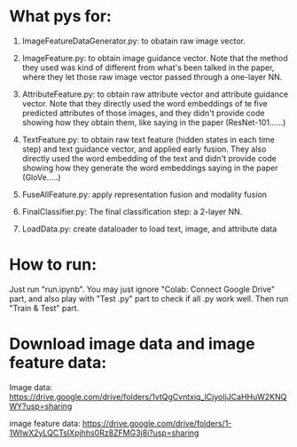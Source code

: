 # What pys for:
1. ImageFeatureDataGenerator.py: to obatain raw image vector.

2. ImageFeature.py: to obtain image guidance vector. Note that the method they used was kind of different from
what's been talked in the paper, where they let those raw image vector passed through a one-layer NN.

3. AttributeFeature.py: to obtain raw attribute vector and attribute guidance vector. Note that they directly used the 
word embeddings of te five predicted attributes of those images, and they didn't provide code showing how they 
obtain them, like saying in the paper (ResNet-101......)

4. TextFeature.py: to obtain raw text feature (hidden states in each time step) and text guidance vector, and applied
early fusion. They also directly used the word embedding of the text and didn't provide code showing how they
generate the word embeddings saying in the paper (GloVe.....)

5. FuseAllFeature.py: apply representation fusion and modality fusion

6. FinalClassifier.py: The final classification step: a 2-layer NN.

7. LoadData.py: create dataloader to load text, image, and attribute data

# How to run:
Just run "run.ipynb". You may just ignore "Colab: Connect Google Drive" part, and also play with "Test .py" part to check if all .py work well. Then run "Train & Test" part.

# Download image data and image feature data:
Image data: https://drive.google.com/drive/folders/1vtQgCvntxiq_lCjyoIjJCaHHuW2KNQWY?usp=sharing

image feature data: https://drive.google.com/drive/folders/1-1WIwX2yLQCTsIXpjhhs0Rz8ZFMG3j8i?usp=sharing
